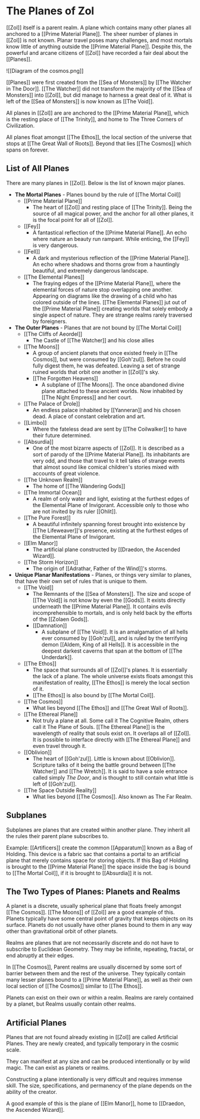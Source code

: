 # The Planes of Zol
[[Zol]] itself is a parent realm. A plane which contains many other planes all anchored to a [[Prime Material Plane]]. The sheer number of planes in [[Zol]] is not known. Planar travel poses many challenges, and most mortals know little of anything outside the [[Prime Material Plane]]. Despite this, the powerful and arcane citizens of [[Zol]] have recorded a fair deal about the [[Planes]].

![[Diagram of the cosmos.png]]

[[Planes]] were first created from the [[Sea of Monsters]] by [[The Watcher in The Door]]. [[The Watcher]] did not transform the majority of the [[Sea of Monsters]] into [[Zol]], but did manage to harness a great deal of it. What is left of the [[Sea of Monsters]] is now known as [[The Void]].

All planes in [[Zol]] are are anchored to the [[Prime Material Plane]], which is the resting place of [[The Trinity]], and home to The Three Corners of Civilization.

All planes float amongst [[The Ethos]], the local section of the universe that stops at [[The Great Wall of Roots]]. Beyond that lies [[The Cosmos]] which spans on forever.

## List of All Planes
There are many planes in [[Zol]]. Below is the list of known major planes.
- **The Mortal Planes** - Planes bound by the rule of [[The Mortal Coil]]
	- [[Prime Material Plane]]
		- The heart of [[Zol]] and resting place of [[The Trinity]]. Being the source of all magical power, and the anchor for all other planes, it is the focal point for all of [[Zol]].
	- [[Fey]]
		- A fantastical reflection of the [[Prime Material Plane]]. An echo where nature an beauty run rampant. While enticing, the [[Fey]] is very dangerous.
	- [[Fell]]
		- A dark and mysterious reflection of the [[Prime Material Plane]]. An echo where shadows and thorns grow from a hauntingly beautiful, and extremely dangerous landscape.
	- [[The Elemental Planes]]
		- The fraying edges of the [[Prime Material Plane]], where the elemental forces of nature stop overlapping one another. Appearing on diagrams like the drawing of a child who has colored outside of the lines. [[The Elemental Planes]] jut out of the [[Prime Material Plane]] creating worlds that solely embody a single aspect of nature. They are strange realms rarely traversed by foreigners.
- **The Outer Planes** - Planes that are not bound by [[The Mortal Coil]]
	- [[The Cliffs of Aeordel]]
		- The Castle of [[The Watcher]] and his close allies
	- [[The Moons]]
		- A group of ancient planets that once existed freely in [[The Cosmos]], but were consumed by [[Goh'zul]]. Before he could fully digest them, he was defeated. Leaving a set of strange ruined worlds that orbit one another in [[Zol]]'s sky.
		- [[The Forgotten Heavens]]
			- A subplane of [[The Moons]]. The once abandoned divine plane attached to these ancient worlds. Now inhabited by [[The Night Empress]] and her court.
	- [[The Palace of Drole]]
		- An endless palace inhabited by [[Yanneran]] and his chosen dead. A place of constant celebration and art.
	- [[Limbo]]
		- Where the fateless dead are sent by [[The Coilwalker]] to have their future determined.
	- [[Absurdia]]
		- One of the most bizarre aspects of [[Zol]]. It is described as a sort of parody of the [[Prime Material Plane]]. Its inhabitants are very odd, and those that travel to it tell tales of strange events that almost sound like comical children's stories mixed with accounts of great violence.
	- [[The Unknown Realm]]
		- The home of [[The Wandering Gods]]
	- [[The Immortal Ocean]]
		- A realm of only water and light, existing at the furthest edges of the Elemental Plane of Invigorant. Accessible only to those who are not invited by its ruler [[Ohlit]].
	- [[The Pure Forest]]
		- A beautiful infinitely spanning forest brought into existence by [[The Lifeweaver]]'s presence, existing at the furthest edges of the Elemental Plane of Invigorant.
	- [[Elm Manor]]
		- The artificial plane constructed by [[Draedon, the Ascended Wizard]].
	- [[The Storm Horizon]]
		- The origin of [[Adrathar, Father of the Wind]]'s storms.
- **Unique Planar Manifestations** - Planes, or things very similar to planes, that have their own set of rules that is unique to them.
	- [[The Void]]
		- The Remnants of the [[Sea of Monsters]]. The size and scope of [[The Void]] is not know by even the [[Gods]]. It exists directly underneath the [[Prime Material Plane]]. It contains evils incomprehensible to mortals, and is only held back by the efforts of the [[Zolaen Gods]].
		- [[Damnation]]
			- A subplane of [[The Void]]. It is an amalgamation of all hells ever consumed by [[Goh'zul]], and is ruled by the terrifying demon [[Aldem, King of all Hells]]. It is accessible in the deepest darkest caverns that span at the bottom of [[The Underdark]].
	- [[The Ethos]]
		- The space that surrounds all of [[Zol]]'s planes. It is essentially the lack of a plane. The whole universe exists floats amongst this manifestation of reality, [[The Ethos]] is merely the local section of it.
		- [[The Ethos]] is also bound by [[The Mortal Coil]].
	- [[The Cosmos]]
		- What lies beyond [[The Ethos]] and [[The Great Wall of Roots]].
	- [[The Ethereal Plane]]
		- Not truly a plane at all. Some call it The Cognitive Realm, others call it The Plane of Souls. [[The Ethereal Plane]] is the wavelength of reality that souls exist on. It overlaps all of [[Zol]]. It is possible to interface directly with [[The Ethereal Plane]] and even travel through it.
	- [[Oblivion]]
		- The heart of [[Goh'zul]]. Little is known about [[Oblivion]]. Scripture talks of it being the battle ground between [[The Watcher]] and [[The Wretch]]. It is said to have a sole entrance called simply *The Door*, and is thought to still contain what little is left of [[Goh'zul]].
	- [[The Space Outside Reality]]
		- What lies beyond [[The Cosmos]]. Also known as The Far Realm.

## Subplanes
Subplanes are planes that are created within another plane. They inherit all the rules their parent plane subscribes to.

Example: [[Artificers]] create the common [[Apparatum]] known as a Bag of Holding. This device is a fabric sac that contains a portal to an artificial plane that merely contains space for storing objects. If this Bag of Holding is brought to the [[Prime Material Plane]] the space inside the bag is bound to [[The Mortal Coil]], if it is brought to [[Absurdia]] it is not.

## The Two Types of Planes: Planets and Realms
A planet is a discrete, usually spherical plane that floats freely amongst [[The Cosmos]]. [[The Moons]] of [[Zol]] are a good example of this. Planets typically have some central point of gravity that keeps objects on its surface. Planets do not usually have other planes bound to them in any way other than gravitational orbit of other planets.

Realms are planes that are not necessarily discrete and do not have to subscribe to Euclidean Geometry. They may be infinite, repeating, fractal, or end abruptly at their edges.

In [[The Cosmos]], Parent realms are usually discerned by some sort of barrier between them and the rest of the universe. They typically contain many lesser planes bound to a [[Prime Material Plane]], as well as their own local section of [[The Cosmos]] similar to [[The Ethos]].

Planets can exist on their own or within a realm. Realms are rarely contained by a planet, but Realms usually contain other realms.

## Artificial Planes
Planes that are not found already existing in [[Zol]] are called Artificial Planes. They are newly created, and typically temporary in the cosmic scale.

They can manifest at any size and can be produced intentionally or by wild magic. The can exist as planets or realms.

Constructing a plane intentionally is very difficult and requires immense skill. The size, specifications, and permanency of the plane depends on the ability of the creator.

A good example of this is the plane of [[Elm Manor]], home to [[Draedon, the Ascended Wizard]]. 